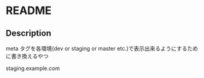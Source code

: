 # README

## Description

meta タグを各環境(dev or staging or master etc.)で表示出来るようにするために書き換えるやつ

staging.example.com
